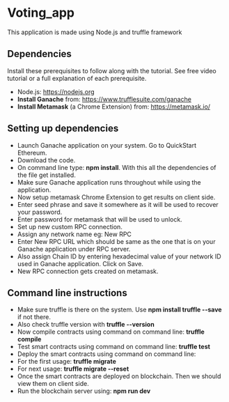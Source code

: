 # Voting_app
This application is made using Node.js and truffle framework

## Dependencies
Install these prerequisites to follow along with the tutorial. See free video tutorial or a full explanation of each prerequisite.
- Node.js: https://nodejs.org
- **Install Ganache** from: https://www.trufflesuite.com/ganache
- **Install Metamask** (a Chrome Extension) from: https://metamask.io/
## Setting up dependencies
- Launch Ganache application on your system. Go to QuickStart Ethereum.
- Download the code.
- On command line type: **npm install**. With this all the dependencies of the file get installed.
- Make sure Ganache application runs throughout while using the application.
- Now setup metamask Chrome Extension to get results on client side.
- Enter seed phrase and save it somewhere as it will be used to recover your password.
- Enter password for metamask that will be used to unlock.
- Set up new custom RPC connection.
- Assign any network name eg: New RPC
- Enter New RPC URL which should be same as the one that is on your Ganache application under RPC server.
- Also assign Chain ID by entering hexadecimal value of your network ID used in Ganache application. Click on Save.
- New RPC connection gets created on metamask.
## Command line instructions
- Make sure truffle is there on the system. Use  **npm install truffle --save** if not there. 
- Also check truffle version with **truffle --version**
- Now compile contracts using command on command line: **truffle compile**
- Test smart contracts using command on command line: **truffle test**
- Deploy the smart contracts using command on command line:
- For the first usage: **truffle migrate**
- For next usage: **truffle migrate --reset**
- Once the smart contracts are deployed on blockchain. Then we should view them on client side.
- Run the blockchain server using: **npm run dev**
